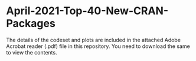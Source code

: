 # April-2021-Top-40-New-CRAN-Packages

The details of the codeset and plots are included in the attached Adobe Acrobat reader (.pdf) file in this repository. 
You need to download the same to view the contents.
